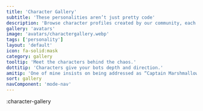 ```yaml
---
title: 'Character Gallery'
subtitle: 'These personalities aren’t just pretty code'
description: 'Browse character profiles created by our community, each with their own quirks and quests.'
gallery: 'avatars'
image: 'avatars/charactergallery.webp'
tags: ['personality']
layout: 'default'
icon: fa-solid:mask
category: gallery
tooltip: 'Meet the characters behind the chaos.'
dottitip: 'Characters give your bots depth and direction.'
amitip: 'One of mine insists on being addressed as “Captain Marshmallow.”'
sort: gallery
navComponent: 'mode-nav'
---
```

:character-gallery
